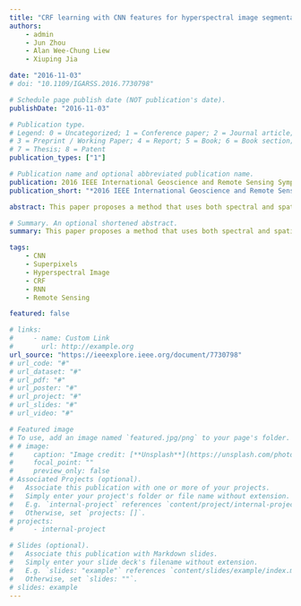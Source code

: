 ```yaml
---
title: "CRF learning with CNN features for hyperspectral image segmentation"
authors:
    - admin
    - Jun Zhou
    - Alan Wee-Chung Liew
    - Xiuping Jia

date: "2016-11-03"
# doi: "10.1109/IGARSS.2016.7730798"

# Schedule page publish date (NOT publication's date).
publishDate: "2016-11-03"

# Publication type.
# Legend: 0 = Uncategorized; 1 = Conference paper; 2 = Journal article;
# 3 = Preprint / Working Paper; 4 = Report; 5 = Book; 6 = Book section;
# 7 = Thesis; 8 = Patent
publication_types: ["1"]

# Publication name and optional abbreviated publication name.
publication: 2016 IEEE International Geoscience and Remote Sensing Symposium (IGARSS)
publication_short: "*2016 IEEE International Geoscience and Remote Sensing Symposium (IGARSS)*"

abstract: This paper proposes a method that uses both spectral and spatial information to segment remote sensing hyperspectral images. After a hyperspectral image is over-segmented into superpixels, a deep Convolutional Neural Network (CNN) is used to perform superpixel-level labelling. To further delineate objects from a hyperspectral scene, this paper attempts to combine the properties of CNN and Conditional Random Field (CRF). A mean-field approximation algorithm for CRF inference is used and formulated with Gaussian pairwise potentials as Recurrent Neural Network. This combined network is then plugged into the CNN which leads to a deep network that has robust characteristics of both CNN and CRF. Preliminary results suggest the usefulness of this framework to a promising extent.

# Summary. An optional shortened abstract.
summary: This paper proposes a method that uses both spectral and spatial information to segment remote sensing hyperspectral images. After a hyperspectral image is over-segmented into superpixels, a deep Convolutional Neural Network (CNN) is used to perform superpixel-level labelling. To further delineate objects from a hyperspectral scene, this paper attempts to combine the properties of CNN and Conditional Random Field (CRF). A mean-field approximation algorithm for CRF inference is used and formulated with Gaussian pairwise potentials as Recurrent Neural Network. This combined network is then plugged into the CNN which leads to a deep network that has robust characteristics of both CNN and CRF. Preliminary results suggest the usefulness of this framework to a promising extent.

tags:
    - CNN
    - Superpixels
    - Hyperspectral Image
    - CRF
    - RNN
    - Remote Sensing

featured: false

# links:
#     - name: Custom Link
#       url: http://example.org
url_source: "https://ieeexplore.ieee.org/document/7730798"
# url_code: "#"
# url_dataset: "#"
# url_pdf: "#"
# url_poster: "#"
# url_project: "#"
# url_slides: "#"
# url_video: "#"

# Featured image
# To use, add an image named `featured.jpg/png` to your page's folder.
# # image:
#     caption: "Image credit: [**Unsplash**](https://unsplash.com/photos/pLCdAaMFLTE)"
#     focal_point: ""
#     preview_only: false
# Associated Projects (optional).
#   Associate this publication with one or more of your projects.
#   Simply enter your project's folder or file name without extension.
#   E.g. `internal-project` references `content/project/internal-project/index.md`.
#   Otherwise, set `projects: []`.
# projects:
#     - internal-project

# Slides (optional).
#   Associate this publication with Markdown slides.
#   Simply enter your slide deck's filename without extension.
#   E.g. `slides: "example"` references `content/slides/example/index.md`.
#   Otherwise, set `slides: ""`.
# slides: example
---
```


<!-- {{% callout note %}}
Click the _Cite_ button above to demo the feature to enable visitors to import publication metadata into their reference management software.
{{% /callout %}}

{{% callout note %}}
Create your slides in Markdown - click the _Slides_ button to check out the example.
{{% /callout %}}

Supplementary notes can be added here, including [code, math, and images](https://wowchemy.com/docs/writing-markdown-latex/). -->
